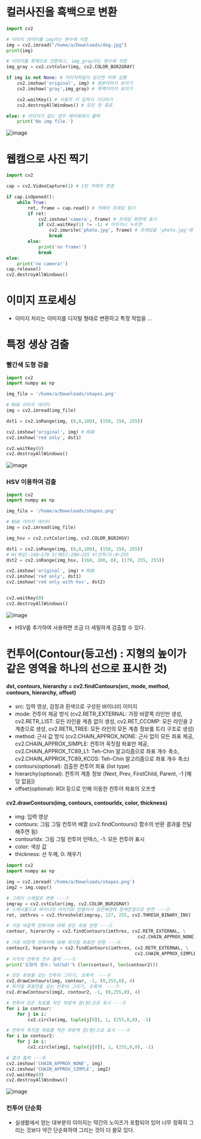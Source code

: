 # 컬러사진을 흑백으로 변환

```python
import cv2

# 이미지 데이터를 img라는 변수에 저장
img = cv2.imread("/home/a/Downloads/dog.jpg")
print(img)

# 이미지를 흑백으로 전환하고, img_gray라는 변수에 저장
img_gray = cv2.cvtColor(img, cv2.COLOR_BGR2GRAY)

if img is not None: # 이미지파일이 있으면 아래 실행
    cv2.imshow('original', img) # 원본이미지 보이기
    cv2.imshow('gray',img_gray) # 흑백이미지 보이기

    cv2.waitKey() # 사용자 키 입력시 기다리기
    cv2.destroyAllWindows() # 모든 창 종료

else: # 이미지가 없는 경우 에러메세지 출력
    print('No img file.')
```

![image](https://github.com/zzeonii/OpenCV_study/assets/129237950/5bc92ba9-d887-4290-96f6-75fe814c1848)


# 웹캠으로 사진 찍기
```python
import cv2

cap = cv2.VideoCapture(1) # 1번 카메라 연결

if cap.isOpened():
    while True:
        ret, frame = cap.read() # 카메라 프레임 읽기
        if ret:
            cv2.imshow('camera', frame) # 프레임 화면에 표시
            if cv2.waitKey(1) != -1: # 아무키나 누르면
                cv2.imwrite('photo.jpg', frame) # 프레임을 'photo.jpg'에 저장
                break
        else:
            print('no frame!')
            break
else:
    print('no camera!')
cap.release()
cv2.destroyAllWindows()
```

# 이미지 프로세싱
- 이미지 처리는 이미지를 디지털 형태로 변환하고 특정 작업을 ...

# 특정 생상 검출
### 빨간색 도형 검출
```python
import cv2
import numpy as np

img_file = '/home/a/Downloads/shapes.png'

# RGB 이미지 데이터
img = cv2.imread(img_file)

dst1 = cv2.inRange(img, (0,0,100), (150, 150, 255))

cv2.imshow('original', img) # RGB
cv2.imshow('red only', dst1)

cv2.waitKey(0)
cv2.destroyAllWindows()
```
![image](https://github.com/zzeonii/OpenCV_study/assets/129237950/43cc478e-4a9c-4444-8283-987c4bef1489)

### HSV 이용하여 검출
```python
import cv2
import numpy as np

img_file = '/home/a/Downloads/shapes.png'

# RGB 이미지 데이터
img = cv2.imread(img_file)

img_hsv = cv2.cvtColor(img, cv2.COLOR_BGR2HSV)

dst1 = cv2.inRange(img, (0,0,100), (150, 150, 255))
# H(색상):160~179 S(채도):200~255 V(진하기):0~255
dst2 = cv2.inRange(img_hsv, (160, 200, 0), (179, 255, 255))

cv2.imshow('original', img) # RGB
cv2.imshow('red only', dst1)
cv2.imshow('red only with hsv', dst2)


cv2.waitKey(0)
cv2.destroyAllWindows()
```
![image](https://github.com/zzeonii/OpenCV_study/assets/129237950/a522a0a4-f7d0-42bb-95e1-b153be770315)
- HSV를 추가하여 사용하면 조금 더 세밀하게 검출할 수 있다.

# 컨투어(Contour(등고선) : 지형의 높이가 같은 영역을 하나의 선으로 표시한 것)

#### dst, contours, hierarchy = cv2.findContours(src, mode, method, contours, hierarchy, offset)
- src: 입력 영상, 검정과 흰색으로 구성된 바이너리 이미지
- mode: 컨투어 제공 방식 (cv2.RETR_EXTERNAL: 가장 바깥쪽 라인만 생성, cv2.RETR_LIST: 모든 라인을 계층 없이 생성,        cv2.RET_CCOMP: 모든 라인을 2 계층으로 생성, cv2.RETR_TREE: 모든 라인의 모든 계층 정보를 트리 구조로 생성)
- method: 근사 값 방식 (cv2.CHAIN_APPROX_NONE: 근사 없이 모든 좌표 제공, cv2.CHAIN_APPROX_SIMPLE: 컨투어 꼭짓점 좌표만 제공, cv2.CHAIN_APPROX_TC89_L1: Teh-Chin 알고리즘으로 좌표 개수 축소, cv2.CHAIN_APPROX_TC89_KCOS: Teh-Chin 알고리즘으로 좌표 개수 축소)
- contours(optional): 검출한 컨투어 좌표 (list type)
- hierarchy(optional): 컨투어 계층 정보 (Next, Prev, FirstChild, Parent, -1 [해당 없음])
- offset(optional): ROI 등으로 인해 이동한 컨투어 좌표의 오프셋

#### cv2.drawContours(img, contours, contourIdx, color, thickness)
- img: 입력 영상
- contours: 그림 그릴 컨투어 배열 (cv2.findContours() 함수의 반환 결과를 전달해주면 됨)
- contourIdx: 그림 그릴 컨투어 인덱스, -1: 모든 컨투어 표시
- color: 색상 값
- thickness: 선 두께, 0: 채우기

```python
import cv2
import numpy as np

img = cv2.imread('/home/a/Downloads/shapes.png')
img2 = img.copy()

# 그레이 스케일로 변환 ---①
imgray = cv2.cvtColor(img, cv2.COLOR_BGR2GRAY)
# 스레시홀드로 바이너리 이미지로 만들어서 검은배경에 흰색전경으로 반전 ---②
ret, imthres = cv2.threshold(imgray, 127, 255, cv2.THRESH_BINARY_INV)

# 가장 바깥쪽 컨투어에 대해 모든 좌표 반환 ---③
contour, hierarchy = cv2.findContours(imthres, cv2.RETR_EXTERNAL, \
                                                 cv2.CHAIN_APPROX_NONE)[-2:]
# 가장 바깥쪽 컨투어에 대해 꼭지점 좌표만 반환 ---④
contour2, hierarchy = cv2.findContours(imthres, cv2.RETR_EXTERNAL, \
                                                cv2.CHAIN_APPROX_SIMPLE)[-2:]
# 각각의 컨투의 갯수 출력 ---⑤
print('도형의 갯수: %d(%d)'% (len(contour), len(contour2)))

# 모든 좌표를 갖는 컨투어 그리기, 초록색  ---⑥
cv2.drawContours(img, contour, -1, (0,255,0), 4)
# 꼭지점 좌표만을 갖는 컨투어 그리기, 초록색  ---⑦
cv2.drawContours(img2, contour2, -1, (0,255,0), 4)

# 컨투어 모든 좌표를 작은 파랑색 점(원)으로 표시 ---⑧
for i in contour:
    for j in i:
        cv2.circle(img, tuple(j[0]), 1, (255,0,0), -1) 

# 컨투어 꼭지점 좌표를 작은 파랑색 점(원)으로 표시 ---⑨
for i in contour2:
    for j in i:
        cv2.circle(img2, tuple(j[0]), 1, (255,0,0), -1) 

# 결과 출력 ---⑩
cv2.imshow('CHAIN_APPROX_NONE', img)
cv2.imshow('CHAIN_APPROX_SIMPLE', img2)
cv2.waitKey(0)
cv2.destroyAllWindows()
```
![image](https://github.com/zzeonii/OpenCV_study/assets/129237950/9f787a00-54b4-418d-aab5-4b40cfc6def2)

### 컨투어 단순화
- 실생활에서 얻는 대부분의 이미지는 약간의 노이즈가 포함되어 있어 너무 정확히 그리는 것보다 약간 단순화하여 그리는 것이 더 쓸모 있다.




